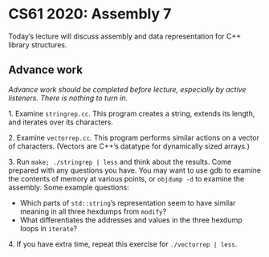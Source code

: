 CS61 2020: Assembly 7
=====================

Today’s lecture will discuss assembly and data representation for C++ library
structures.

Advance work
------------

*Advance work should be completed before lecture, especially by active
listeners. There is nothing to turn in.*

1\. Examine `stringrep.cc`. This program creates a string, extends its length,
and iterates over its characters.

2\. Examine `vectorrep.cc`. This program performs similar actions on a vector
of characters. (Vectors are C++’s datatype for dynamically sized arrays.)

3\. Run `make; ./stringrep | less` and think about the results. Come prepared
with any questions you have. You may want to use gdb to examine the contents
of memory at various points, or `objdump -d` to examine the assembly. Some
example questions:

* Which parts of `std::string`’s representation seem to have similar meaning
  in all three hexdumps from `modify`?
* What differentiates the addresses and values in the three hexdump loops in
  `iterate`?

4\. If you have extra time, repeat this exercise for `./vectorrep | less`.
